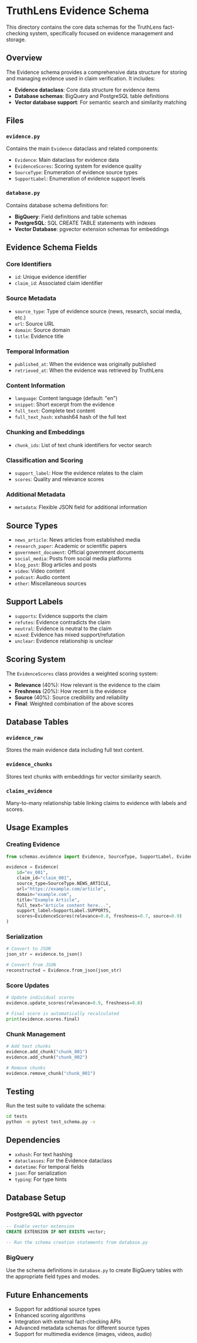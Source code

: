 # TruthLens Evidence Schema

This directory contains the core data schemas for the TruthLens fact-checking system, specifically focused on evidence management and storage.

## Overview

The Evidence schema provides a comprehensive data structure for storing and managing evidence used in claim verification. It includes:

- **Evidence dataclass**: Core data structure for evidence items
- **Database schemas**: BigQuery and PostgreSQL table definitions
- **Vector database support**: For semantic search and similarity matching

## Files

### `evidence.py`
Contains the main `Evidence` dataclass and related components:

- `Evidence`: Main dataclass for evidence data
- `EvidenceScores`: Scoring system for evidence quality
- `SourceType`: Enumeration of evidence source types
- `SupportLabel`: Enumeration of evidence support levels

### `database.py`
Contains database schema definitions for:

- **BigQuery**: Field definitions and table schemas
- **PostgreSQL**: SQL CREATE TABLE statements with indexes
- **Vector Database**: pgvector extension schemas for embeddings

## Evidence Schema Fields

### Core Identifiers
- `id`: Unique evidence identifier
- `claim_id`: Associated claim identifier

### Source Metadata
- `source_type`: Type of evidence source (news, research, social media, etc.)
- `url`: Source URL
- `domain`: Source domain
- `title`: Evidence title

### Temporal Information
- `published_at`: When the evidence was originally published
- `retrieved_at`: When the evidence was retrieved by TruthLens

### Content Information
- `language`: Content language (default: "en")
- `snippet`: Short excerpt from the evidence
- `full_text`: Complete text content
- `full_text_hash`: xxhash64 hash of the full text

### Chunking and Embeddings
- `chunk_ids`: List of text chunk identifiers for vector search

### Classification and Scoring
- `support_label`: How the evidence relates to the claim
- `scores`: Quality and relevance scores

### Additional Metadata
- `metadata`: Flexible JSON field for additional information

## Source Types

- `news_article`: News articles from established media
- `research_paper`: Academic or scientific papers
- `government_document`: Official government documents
- `social_media`: Posts from social media platforms
- `blog_post`: Blog articles and posts
- `video`: Video content
- `podcast`: Audio content
- `other`: Miscellaneous sources

## Support Labels

- `supports`: Evidence supports the claim
- `refutes`: Evidence contradicts the claim
- `neutral`: Evidence is neutral to the claim
- `mixed`: Evidence has mixed support/refutation
- `unclear`: Evidence relationship is unclear

## Scoring System

The `EvidenceScores` class provides a weighted scoring system:

- **Relevance** (40%): How relevant is the evidence to the claim
- **Freshness** (20%): How recent is the evidence
- **Source** (40%): Source credibility and reliability
- **Final**: Weighted combination of the above scores

## Database Tables

### `evidence_raw`
Stores the main evidence data including full text content.

### `evidence_chunks`
Stores text chunks with embeddings for vector similarity search.

### `claims_evidence`
Many-to-many relationship table linking claims to evidence with labels and scores.

## Usage Examples

### Creating Evidence

```python
from schemas.evidence import Evidence, SourceType, SupportLabel, EvidenceScores

evidence = Evidence(
    id="ev_001",
    claim_id="claim_001",
    source_type=SourceType.NEWS_ARTICLE,
    url="https://example.com/article",
    domain="example.com",
    title="Example Article",
    full_text="Article content here...",
    support_label=SupportLabel.SUPPORTS,
    scores=EvidenceScores(relevance=0.8, freshness=0.7, source=0.9)
)
```

### Serialization

```python
# Convert to JSON
json_str = evidence.to_json()

# Convert from JSON
reconstructed = Evidence.from_json(json_str)
```

### Score Updates

```python
# Update individual scores
evidence.update_scores(relevance=0.9, freshness=0.8)

# Final score is automatically recalculated
print(evidence.scores.final)
```

### Chunk Management

```python
# Add text chunks
evidence.add_chunk("chunk_001")
evidence.add_chunk("chunk_002")

# Remove chunks
evidence.remove_chunk("chunk_001")
```

## Testing

Run the test suite to validate the schema:

```bash
cd tests
python -m pytest test_schema.py -v
```

## Dependencies

- `xxhash`: For text hashing
- `dataclasses`: For the Evidence dataclass
- `datetime`: For temporal fields
- `json`: For serialization
- `typing`: For type hints

## Database Setup

### PostgreSQL with pgvector

```sql
-- Enable vector extension
CREATE EXTENSION IF NOT EXISTS vector;

-- Run the schema creation statements from database.py
```

### BigQuery

Use the schema definitions in `database.py` to create BigQuery tables with the appropriate field types and modes.

## Future Enhancements

- Support for additional source types
- Enhanced scoring algorithms
- Integration with external fact-checking APIs
- Advanced metadata schemas for different source types
- Support for multimedia evidence (images, videos, audio)
